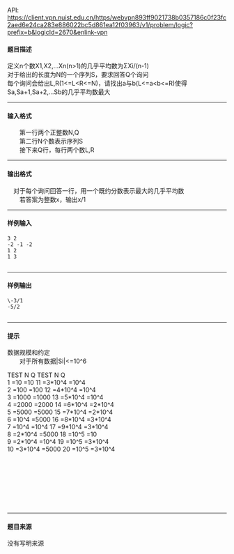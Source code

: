 API: https://client.vpn.nuist.edu.cn/https/webvpn893ff9021738b0357186c0f23fc2aed6e24ca283e886022bc5d861ea12f03963/v1/problem/logic?prefix=b&logicId=2670&enlink-vpn

#### 题目描述

定义n个数X1,X2,...Xn(n>1)的几乎平均数为ΣXi/(n-1)  
对于给出的长度为N的一个序列S，要求回答Q个询问  
每个询问会给出L,R(1<=L<R<=N)，请找出a与b(L<=a<b<=R)使得Sa,Sa+1,Sa+2,...Sb的几乎平均数最大

---

#### 输入格式

　　第一行两个正整数N,Q  
　　第二行N个数表示序列S  
　　接下来Q行，每行两个数L,R  

---

#### 输出格式

　对于每个询问回答一行，用一个既约分数表示最大的几乎平均数  
　　若答案为整数x，输出x/1  

---

#### 样例输入
```
3 2
-2 -1 -2
1 2
1 3


```

---

#### 样例输出
```
\-3/1
-5/2


```

---

#### 提示

数据规模和约定  
　　对于所有数据|Si|<=10^6

  
TEST N Q TEST N Q  
1 =10 =10 11 =3\*10^4 =10^4  
2 =100 =100 12 =4\*10^4 =10^4  
3 =1000 =1000 13 =5\*10^4 =10^4  
4 =2000 =2000 14 =6\*10^4 =2\*10^4  
5 =5000 =5000 15 =7\*10^4 =2\*10^4  
6 =10^4 =5000 16 =8\*10^4 =3\*10^4  
7 =10^4 =10^4 17 =9\*10^4 =3\*10^4  
8 =2\*10^4 =5000 18 =10^5 =10  
9 =2\*10^4 =10^4 19 =10^5 =3\*10^4  
10 =3\*10^4 =5000 20 =10^5 =3\*10^4

  
 

  
 

  
 

  
   

---

#### 题目来源

没有写明来源